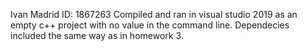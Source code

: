 Ivan Madrid ID: 1867263 
Compiled and ran in visual studio 2019 as an empty c++ project with no value in the command line. Dependecies included the same way as in homework 3.
